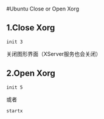 #Ubuntu Close or Open Xorg
## 1.Close Xorg
```
init 3
```
关闭图形界面（XServer服务也会关闭）
## 2.Open Xorg
```
init 5 
```
或者
```
startx
```